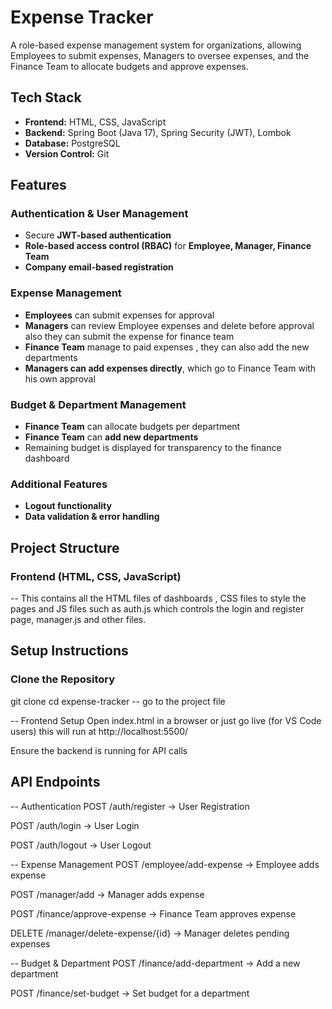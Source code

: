 # Expense Tracker

A role-based expense management system for organizations, allowing Employees to submit expenses, Managers to oversee expenses, and the Finance Team to allocate budgets and approve expenses.



## Tech Stack
- **Frontend:** HTML, CSS, JavaScript
- **Backend:** Spring Boot (Java 17), Spring Security (JWT), Lombok
- **Database:** PostgreSQL
- **Version Control:** Git



## Features

### Authentication & User Management
- Secure **JWT-based authentication**
- **Role-based access control (RBAC)** for **Employee, Manager, Finance Team**
- **Company email-based registration**

### Expense Management
- **Employees** can submit expenses for approval
- **Managers** can review Employee expenses and delete before approval also they can submit the expense for finance team
- **Finance Team** manage to paid expenses , they can also add the new departments
- **Managers can add expenses directly**, which go to Finance Team with his own approval

### Budget & Department Management
- **Finance Team** can allocate budgets per department
- **Finance Team** can **add new departments**
- Remaining budget is displayed for transparency to the finance dashboard

### Additional Features
- **Logout functionality**
- **Data validation & error handling**


## Project Structure

### Frontend (HTML, CSS, JavaScript)
-- This contains all the HTML files of dashboards , CSS files to style the pages and JS files such as auth.js which controls the login and register page, manager.js and other files.


## Setup Instructions

### Clone the Repository

git clone <URL of Repo>
cd expense-tracker -- go to the project file

-- Frontend Setup
Open index.html in a browser or just go live (for VS Code users) this will run at http://localhost:5500/

Ensure the backend is running for API calls

## API Endpoints
-- Authentication
POST /auth/register → User Registration

POST /auth/login → User Login

POST /auth/logout → User Logout

-- Expense Management
POST /employee/add-expense → Employee adds expense

POST /manager/add → Manager adds expense

POST /finance/approve-expense → Finance Team approves expense

DELETE /manager/delete-expense/{id} → Manager deletes pending expenses

-- Budget & Department
POST /finance/add-department → Add a new department

POST /finance/set-budget → Set budget for a department
